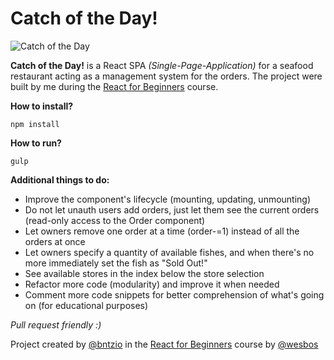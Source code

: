 Catch of the Day!
=================

![Catch of the Day](http://i.imgur.com/ghzfvKv.png?1)

**Catch of the Day!** is a React SPA *(Single-Page-Application)* for a seafood restaurant acting as a management system for the orders. The project were built by me during the [React for Beginners](https://reactforbeginners.com) course.

**How to install?**

`npm install`

**How to run?**

`gulp`

**Additional things to do:**

* Improve the component's lifecycle (mounting, updating, unmounting)
* Do not let unauth users add orders, just let them see the current orders (read-only access to the Order component)
* Let owners remove one order at a time (order-=1) instead of all the orders at once
* Let owners specify a quantity of available fishes, and when there's no more immediately set the fish as "Sold Out!"
* See available stores in the index below the store selection
* Refactor more code (modularity) and improve it when needed
* Comment more code snippets for better comprehension of what's going on (for educational purposes)

*Pull request friendly :)*

Project created by [@bntzio](https://twitter.com/bntzio) in the [React for Beginners](https://reactforbeginners.com) course by [@wesbos](https://twitter.com/wesbos)